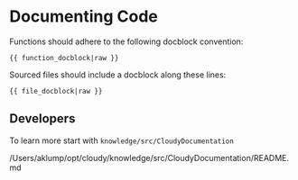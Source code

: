 <!--
id: documenting
tags: usage
-->

# Documenting Code

Functions should adhere to the following docblock convention:

```shell
{{ function_docblock|raw }}
```

Sourced files should include a docblock along these lines:

```shell
{{ file_docblock|raw }}
```

## Developers

To learn more start with `knowledge/src/CloudyDocumentation`

/Users/aklump/opt/cloudy/knowledge/src/CloudyDocumentation/README.md
